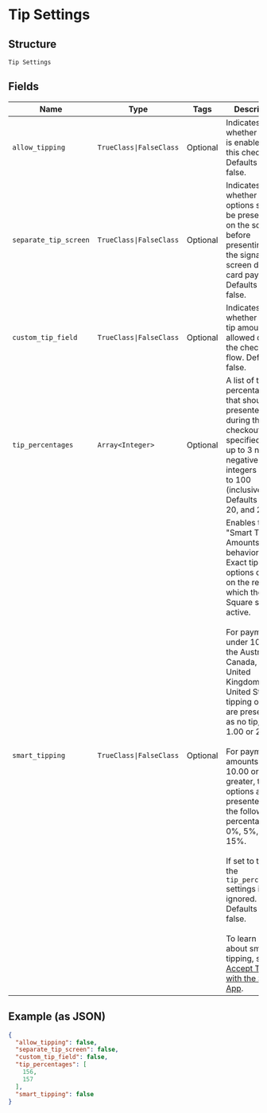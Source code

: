
# Tip Settings

## Structure

`Tip Settings`

## Fields

| Name | Type | Tags | Description |
|  --- | --- | --- | --- |
| `allow_tipping` | `TrueClass\|FalseClass` | Optional | Indicates whether tipping is enabled for this checkout. Defaults to false. |
| `separate_tip_screen` | `TrueClass\|FalseClass` | Optional | Indicates whether tip options should be presented on the screen before presenting<br>the signature screen during card payment. Defaults to false. |
| `custom_tip_field` | `TrueClass\|FalseClass` | Optional | Indicates whether custom tip amounts are allowed during the checkout flow. Defaults to false. |
| `tip_percentages` | `Array<Integer>` | Optional | A list of tip percentages that should be presented during the checkout flow, specified as<br>up to 3 non-negative integers from 0 to 100 (inclusive). Defaults to 15, 20, and 25. |
| `smart_tipping` | `TrueClass\|FalseClass` | Optional | Enables the "Smart Tip Amounts" behavior.<br>Exact tipping options depend on the region in which the Square seller is active.<br><br>For payments under 10.00, in the Australia, Canada, Ireland, United Kingdom, and United States, tipping options are presented as no tip, .50, 1.00 or 2.00.<br><br>For payment amounts of 10.00 or greater, tipping options are presented as the following percentages: 0%, 5%, 10%, 15%.<br><br>If set to true, the `tip_percentages` settings is ignored.<br>Defaults to false.<br><br>To learn more about smart tipping, see [Accept Tips with the Square App](https://squareup.com/help/us/en/article/5069-accept-tips-with-the-square-app). |

## Example (as JSON)

```json
{
  "allow_tipping": false,
  "separate_tip_screen": false,
  "custom_tip_field": false,
  "tip_percentages": [
    156,
    157
  ],
  "smart_tipping": false
}
```

